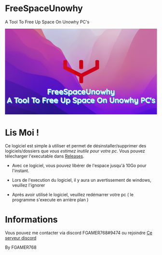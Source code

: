 # FreeSpaceUnowhy
A Tool To Free Up Space On Unowhy PC's

![Image](https://github.com/FGAMER768/FreeSpaceUnowhy/blob/master/Images_Releases/FreeSpaceUnowhy.png)

# Lis Moi !

Ce logiciel est simple à utiliser et permet de désinstaller/supprimer des logiciels/dossiers que *vous estimez inutile pour votre pc*.
Vous pouvez télecharger l'executable dans [Releases](https://github.com/FGAMER768/FreeSpaceUnowhy/releases).

- Avec ce logiciel, vous pouvez libérer de l'espace jusqu'à 10Go pour l'instant.

- Lors de l'execution du logiciel, il y aura un avertissement de windows, veuillez l'ignorer

- Après avoir utilisé le logiciel, veuillez redémarrer votre pc ( le programme s'execute en arrière plan )

# Informations

Vous pouvez me contacter via discord FGAMER768#9474 ou rejoindre [Ce serveur discord](https://discord.gg/yCKHujMY99)

By FGAMER768
